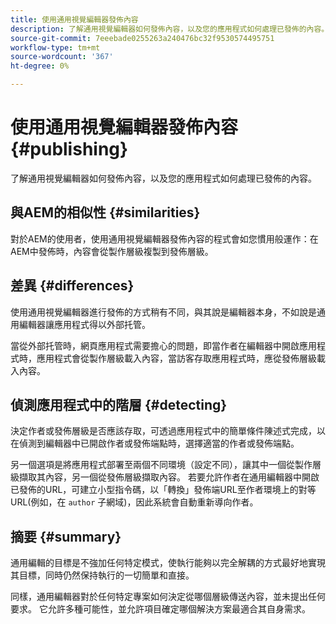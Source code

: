 ```yaml
---
title: 使用通用視覺編輯器發佈內容
description: 了解通用視覺編輯器如何發佈內容，以及您的應用程式如何處理已發佈的內容。
source-git-commit: 7eeebade0255263a240476bc32f9530574495751
workflow-type: tm+mt
source-wordcount: '367'
ht-degree: 0%

---
```



# 使用通用視覺編輯器發佈內容 {#publishing}

了解通用視覺編輯器如何發佈內容，以及您的應用程式如何處理已發佈的內容。

## 與AEM的相似性 {#similarities}

對於AEM的使用者，使用通用視覺編輯器發佈內容的程式會如您慣用般運作：在AEM中發佈時，內容會從製作層級複製到發佈層級。

## 差異 {#differences}

使用通用視覺編輯器進行發佈的方式稍有不同，與其說是編輯器本身，不如說是通用編輯器讓應用程式得以外部托管。

當從外部托管時，網頁應用程式需要擔心的問題，即當作者在編輯器中開啟應用程式時，應用程式會從製作層級載入內容，當訪客存取應用程式時，應從發佈層級載入內容。

## 偵測應用程式中的階層 {#detecting}

決定作者或發佈層級是否應該存取，可透過應用程式中的簡單條件陳述式完成，以在偵測到編輯器中已開啟作者或發佈端點時，選擇適當的作者或發佈端點。

另一個選項是將應用程式部署至兩個不同環境（設定不同），讓其中一個從製作層級擷取其內容，另一個從發佈層級擷取內容。 若要允許作者在通用編輯器中開啟已發佈的URL，可建立小型指令碼，以「轉換」發佈端URL至作者環境上的對等URL(例如，在 `author` 子網域)，因此系統會自動重新導向作者。

## 摘要 {#summary}

通用編輯的目標是不強加任何特定模式，使執行能夠以完全解耦的方式最好地實現其目標，同時仍然保持執行的一切簡單和直接。

同樣，通用編輯器對於任何特定專案如何決定從哪個層級傳送內容，並未提出任何要求。 它允許多種可能性，並允許項目確定哪個解決方案最適合其自身需求。
